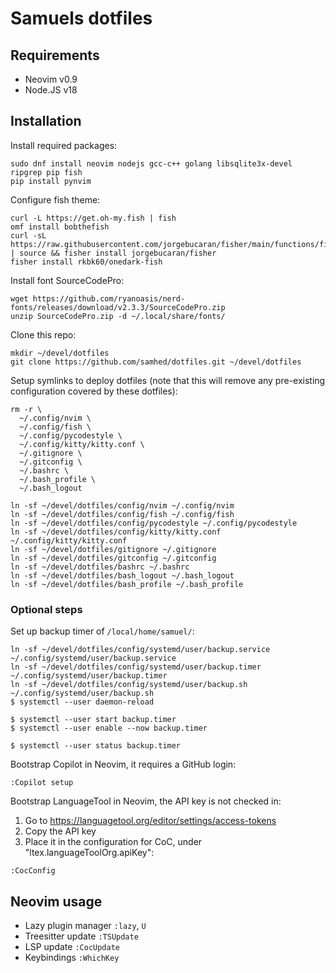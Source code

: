 # Samuels dotfiles

## Requirements

* Neovim v0.9
* Node.JS v18

## Installation

Install required packages:
```
sudo dnf install neovim nodejs gcc-c++ golang libsqlite3x-devel ripgrep pip fish
pip install pynvim
```

Configure fish theme:
```
curl -L https://get.oh-my.fish | fish
omf install bobthefish
curl -sL https://raw.githubusercontent.com/jorgebucaran/fisher/main/functions/fisher.fish | source && fisher install jorgebucaran/fisher
fisher install rkbk60/onedark-fish
```

Install font SourceCodePro:

```
wget https://github.com/ryanoasis/nerd-fonts/releases/download/v2.3.3/SourceCodePro.zip
unzip SourceCodePro.zip -d ~/.local/share/fonts/
```

Clone this repo:
```
mkdir ~/devel/dotfiles
git clone https://github.com/samhed/dotfiles.git ~/devel/dotfiles
```

Setup symlinks to deploy dotfiles (note that this will remove
any pre-existing configuration covered by these dotfiles):
```
rm -r \
  ~/.config/nvim \
  ~/.config/fish \
  ~/.config/pycodestyle \
  ~/.config/kitty/kitty.conf \
  ~/.gitignore \
  ~/.gitconfig \
  ~/.bashrc \
  ~/.bash_profile \
  ~/.bash_logout

ln -sf ~/devel/dotfiles/config/nvim ~/.config/nvim
ln -sf ~/devel/dotfiles/config/fish ~/.config/fish
ln -sf ~/devel/dotfiles/config/pycodestyle ~/.config/pycodestyle
ln -sf ~/devel/dotfiles/config/kitty/kitty.conf ~/.config/kitty/kitty.conf
ln -sf ~/devel/dotfiles/gitignore ~/.gitignore
ln -sf ~/devel/dotfiles/gitconfig ~/.gitconfig
ln -sf ~/devel/dotfiles/bashrc ~/.bashrc
ln -sf ~/devel/dotfiles/bash_logout ~/.bash_logout
ln -sf ~/devel/dotfiles/bash_profile ~/.bash_profile
```

### Optional steps ###

Set up backup timer of `/local/home/samuel/`:
```
ln -sf ~/devel/dotfiles/config/systemd/user/backup.service ~/.config/systemd/user/backup.service
ln -sf ~/devel/dotfiles/config/systemd/user/backup.timer ~/.config/systemd/user/backup.timer
ln -sf ~/devel/dotfiles/config/systemd/user/backup.sh ~/.config/systemd/user/backup.sh
$ systemctl --user daemon-reload

$ systemctl --user start backup.timer
$ systemctl --user enable --now backup.timer

$ systemctl --user status backup.timer
```

Bootstrap Copilot in Neovim, it requires a GitHub login:
```
:Copilot setup
```

Bootstrap LanguageTool in Neovim, the API key is not checked in:
 1. Go to https://languagetool.org/editor/settings/access-tokens
 2. Copy the API key
 3. Place it in the configuration for CoC, under "ltex.languageToolOrg.apiKey":
 ```
 :CocConfig
 ```

## Neovim usage

* Lazy plugin manager `:lazy`, `U`
* Treesitter update `:TSUpdate`
* LSP update `:CocUpdate`
* Keybindings `:WhichKey`
